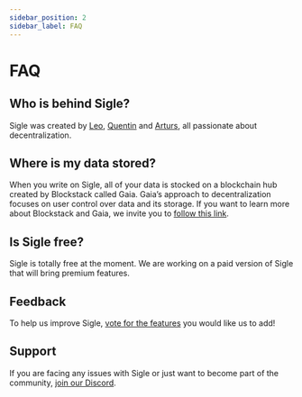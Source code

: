 ```yaml
---
sidebar_position: 2
sidebar_label: FAQ
---
```


# FAQ

## Who is behind Sigle?

Sigle was created by [Leo](https://twitter.com/leopradel), [Quentin](https://twitter.com/QuentinSaubadu) and [Arturs](https://twitter.com/akirtovskis), all passionate about decentralization.

## Where is my data stored?

When you write on Sigle, all of your data is stocked on a blockchain hub created by Blockstack called Gaia. Gaia’s approach to decentralization focuses on user control over data and its storage. If you want to learn more about Blockstack and Gaia, we invite you to [follow this link](https://docs.stacks.co/build-apps/references/gaia).

## Is Sigle free?

Sigle is totally free at the moment. We are working on a paid version of Sigle that will bring premium features.

## Feedback

To help us improve Sigle, [vote for the features](https://sigle.canny.io/feature-requests) you would like us to add!

## Support

If you are facing any issues with Sigle or just want to become part of the community, [join our Discord](https://discord.gg/td7WmgK22k).
